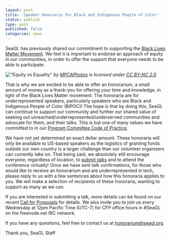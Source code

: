 ```yaml
---
layout: post
title: 'Speaker Honoraria for Black and Indigenous People of Color'
status: publish
type: post
published: false
categories: news
---
```


SeaGL has previously shared our commitment to supporting the [Black Lives Matter Movement](https://seagl.org/news/2020/06/12/black-lives-matter.html). We feel it is important to endorse an approach of equity in our communities, in order to offer the support that everyone needs to be able to participate.

!["Equity vs Equality"](https://www.flickr.com/photos/mpcaphotos/31655988501)
_by [MPCAPhotos](https://www.flickr.com/photos/mpcaphotos/) is licensed under [CC BY-NC 2.0](https://creativecommons.org/licenses/by-nc/2.0/)_


That is why we are excited to be able to offer an honorarium, a small amount of money as a thank-you for offering your time and knowledge, in light of the Black Lives Matter movement.  The honoraria are for underrepresented speakers, particularly speakers who are Black and Indigenous People of Color (BIPOC)! The hope is that by doing this, SeaGL can continue to support our community and further our shared value of seeking out unreached/underrepresented/underserved communities and advocate for them, and their talks.  This is but one of many values we have committed to in our [Program Committee Code of Practice](https://seagl.org/news/2020/07/13/code_of_practice.html).

We have not yet determined an exact dollar amount. These honoraria will only be available to US-based speakers as the logistics of granting funds outside our own country is a larger challenge than our volunteer organizers can currently take on. That being said, we absolutely still encourage everyone, regardless of location, to [submit talks](https://seagl.org/news/2020/07/14/CFP-open.html) and to attend the conference virtually!  Once we have sent talk confirmations, for those who would like to receive an honorarium and are underrepresented in tech, please reply to us with a few sentences about how this honoraria applies to you.  We will make a selection of recipients of these honoraria, wanting to support as many as we can.

If you are interested in submitting a talk, more details can be found on our recent [Call for Proposals](https://seagl.org/news/2020/07/14/CFP-open.html) for details. We also invite you to join us every Wednesday at 12pm Pacific Time (UTC-7) for CFP office hours in #SeaGL on the freenode.net IRC network.

If you have any questions, feel free to contact us at <honorarium@seagl.org>.

Thank you,
SeaGL Staff
